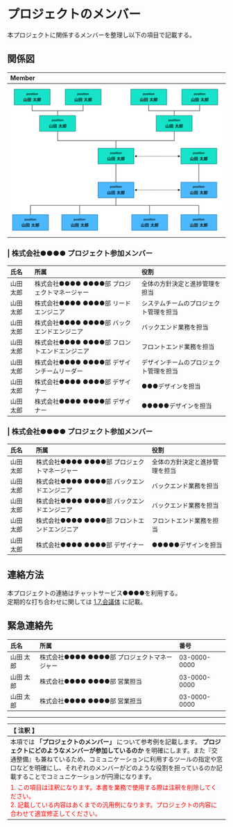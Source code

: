 # プロジェクトのメンバー
本プロジェクトに関係するメンバーを整理し以下の項目で記載する。

## 関係図
|Member|
|:---|
|![image](./image/member.png)|

### | 株式会社●●●● プロジェクト参加メンバー
|氏名|所属|役割|
|:---|:---|:---|
|山田 太郎|株式会社●●●● ●●●●部 プロジェクトマネージャー|全体の方針決定と進捗管理を担当|
|山田 太郎|株式会社●●●● ●●●●部 リードエンジニア|システムチームのプロジェクト管理を担当|
|山田 太郎|株式会社●●●● ●●●●部 バックエンドエンジニア|バックエンド業務を担当|
|山田 太郎|株式会社●●●● ●●●●部 フロントエンドエンジニア|フロントエンド業務を担当|
|山田 太郎|株式会社●●●● ●●●●部 デザインチームリーダー|デザインチームのプロジェクト管理を担当|
|山田 太郎|株式会社●●●● ●●●●部 デザイナー|●●●デザインを担当|
|山田 太郎|株式会社●●●● ●●●●部 デザイナー|●●●●●デザインを担当|

### | 株式会社●●●● プロジェクト参加メンバー
|氏名|所属|役割|
|:---|:---|:---|
|山田 太郎|株式会社●●●● ●●●●部 プロジェクトマネージャー|全体の方針決定と進捗管理を担当|
|山田 太郎|株式会社●●●● ●●●●部 バックエンドエンジニア|バックエンド業務を担当|
|山田 太郎|株式会社●●●● ●●●●部 バックエンドエンジニア|バックエンド業務を担当|
|山田 太郎|株式会社●●●● ●●●●部 フロントエンドエンジニア|フロントエンド業務を担当|
|山田 太郎|株式会社●●●● ●●●●部 デザイナー|●●●●●デザインを担当|

## 連絡方法
本プロジェクトの連絡はチャットサービス●●●●を利用する。  
定期的な打ち合わせに関しては [1.7.会議体](../1-7_ProjectMeeting.html) に記載。

## 緊急連絡先
|氏名|所属|番号|
|:---|:---|:---|
|山田 太郎|株式会社●●●● ●●●●部 プロジェクトマネージャー|03-0000-0000|
|山田 太郎|株式会社●●●● ●●●●部 営業担当|03-0000-0000|
|山田 太郎|株式会社●●●● ●●●●部 営業担当|03-0000-0000|

---

|【 注釈 】|
|:---|
|本項では **「プロジェクトのメンバー」** について参考例を記載します。 **プロジェクトにどのようなメンバーが参加しているのか** を明確にします。また『交通整備』も兼ねているため、コミュニケーションに利用するツールの指定や窓口などを明確にし、それぞれのメンバーがどのような役割を担っているのか記載することでコミュニケーションが円滑になります。|
|<span style='color:#f00'>1. この項目は注釈になります。本書を業務で使用する際は注釈を削除してください。<br>2. 記載している内容はあくまでの汎用例になります。プロジェクトの内容に合わせて適宜修正してください。</span>|